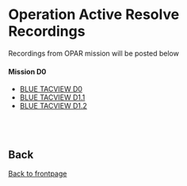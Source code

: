 # Operation Active Resolve Recordings
Recordings from OPAR mission will be posted below

#### Mission D0

- [BLUE TACVIEW D0](https://cloud.132virtualwing.org/s/zw68PzcH5Xk99wS)
- [BLUE TACVIEW D1.1](https://cloud.132virtualwing.org/s/fQzXoXeoDcAi7YW)
- [BLUE TACVIEW D1.2](https://cloud.132virtualwing.org/s/wpfk6nN9fJSRowy)

<br>
<br>


## Back
[Back to frontpage](https://132nd-vwing.github.io/OPAR-Brief/)